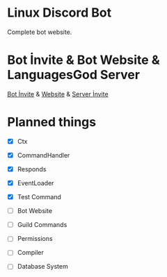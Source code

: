 # Linux Discord Bot
Complete bot website.
# Bot İnvite & Bot Website & LanguagesGod Server
[Bot İnvite](https://discord.com/api/oauth2/authorize?client_id=943792339552448602&permissions=8&scope=bot%20applications.commands) & [Website](https://languagesgods.tech) & [Server İnvite](https://discord.gg/TNPgtRqnhN)
# Planned things
- [x] Ctx
- [x] CommandHandler
- [x] Responds
- [x] EventLoader
- [x] Test Command
- [ ] Bot Website
- [ ] Guild Commands
- [ ] Permissions
- [ ] Compiler
- [ ] Database System

